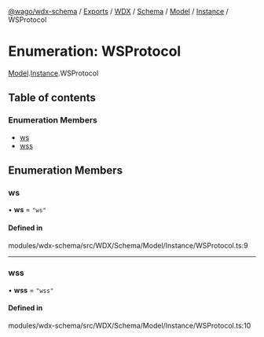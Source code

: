 [@wago/wdx-schema](../README.md) / [Exports](../modules.md) / [WDX](../modules/WDX.md) / [Schema](../modules/WDX.Schema.md) / [Model](../modules/WDX.Schema.Model.md) / [Instance](../modules/WDX.Schema.Model.Instance.md) / WSProtocol

# Enumeration: WSProtocol

[Model](../modules/WDX.Schema.Model.md).[Instance](../modules/WDX.Schema.Model.Instance.md).WSProtocol

## Table of contents

### Enumeration Members

- [ws](WDX.Schema.Model.Instance.WSProtocol.md#ws)
- [wss](WDX.Schema.Model.Instance.WSProtocol.md#wss)

## Enumeration Members

### ws

• **ws** = ``"ws"``

#### Defined in

modules/wdx-schema/src/WDX/Schema/Model/Instance/WSProtocol.ts:9

___

### wss

• **wss** = ``"wss"``

#### Defined in

modules/wdx-schema/src/WDX/Schema/Model/Instance/WSProtocol.ts:10
